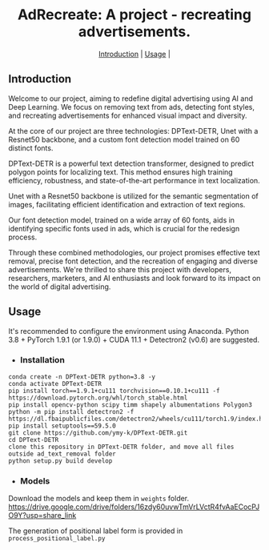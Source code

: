 <h1 align="center"> AdRecreate: A project - recreating advertisements. </h1> 
<p align="center">
  <a href="#Introduction">Introduction</a> |
  <a href="#Usage">Usage</a> |
</p >

## Introduction

Welcome to our project, aiming to redefine digital advertising using AI and Deep Learning. We focus on removing text from ads, detecting font styles, and recreating advertisements for enhanced visual impact and diversity.

At the core of our project are three technologies: DPText-DETR, Unet with a Resnet50 backbone, and a custom font detection model trained on 60 distinct fonts.

DPText-DETR is a powerful text detection transformer, designed to predict polygon points for localizing text. This method ensures high training efficiency, robustness, and state-of-the-art performance in text localization.

Unet with a Resnet50 backbone is utilized for the semantic segmentation of images, facilitating efficient identification and extraction of text regions.

Our font detection model, trained on a wide array of 60 fonts, aids in identifying specific fonts used in ads, which is crucial for the redesign process.

Through these combined methodologies, our project promises effective text removal, precise font detection, and the recreation of engaging and diverse advertisements. We're thrilled to share this project with developers, researchers, marketers, and AI enthusiasts and look forward to its impact on the world of digital advertising.

## Usage

It's recommended to configure the environment using Anaconda. Python 3.8 + PyTorch 1.9.1 (or 1.9.0) + CUDA 11.1 + Detectron2 (v0.6) are suggested.

- ### Installation
```
conda create -n DPText-DETR python=3.8 -y
conda activate DPText-DETR
pip install torch==1.9.1+cu111 torchvision==0.10.1+cu111 -f https://download.pytorch.org/whl/torch_stable.html
pip install opencv-python scipy timm shapely albumentations Polygon3
python -m pip install detectron2 -f https://dl.fbaipublicfiles.com/detectron2/wheels/cu111/torch1.9/index.html
pip install setuptools==59.5.0
git clone https://github.com/ymy-k/DPText-DETR.git
cd DPText-DETR
clone this repository in DPText-DETR folder, and move all files outside ad_text_removal folder
python setup.py build develop
```

- ### Models
Download the models and keep them in `weights` folder.
https://drive.google.com/drive/folders/16zdy60uvwTmVrLVctR4fvAaECocPJO9Y?usp=share_link

The generation of positional label form is provided in `process_positional_label.py`
